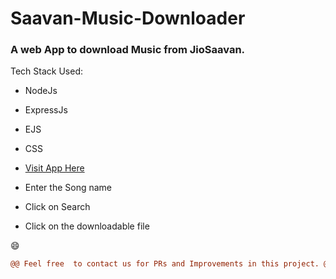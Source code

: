 # Saavan-Music-Downloader

### **A web App to download Music from JioSaavan.**

Tech Stack Used:

- NodeJs
- ExpressJs
- EJS
- CSS


- [Visit App Here](https://saavandownload.herokuapp.com/)

- Enter the Song name

- Click on Search 

- Click on the downloadable file


😄
```diff
@@ Feel free  to contact us for PRs and Improvements in this project. @@ 

